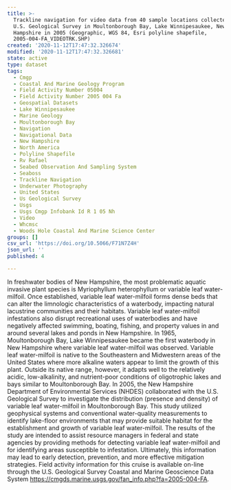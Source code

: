 ```yaml
---
title: >-
  Trackline navigation for video data from 40 sample locations collected by the
  U.S. Geological Survey in Moultonborough Bay, Lake Winnipesaukee, New
  Hampshire in 2005 (Geographic, WGS 84, Esri polyline shapefile,
  2005-004-FA_VIDEOTRK.SHP)
created: '2020-11-12T17:47:32.326674'
modified: '2020-11-12T17:47:32.326681'
state: active
type: dataset
tags:
  - Cmgp
  - Coastal And Marine Geology Program
  - Field Activity Number 05004
  - Field Activity Number 2005 004 Fa
  - Geospatial Datasets
  - Lake Winnipesaukee
  - Marine Geology
  - Moultonborough Bay
  - Navigation
  - Navigational Data
  - New Hampshire
  - North America
  - Polyline Shapefile
  - Rv Rafael
  - Seabed Observation And Sampling System
  - Seaboss
  - Trackline Navigation
  - Underwater Photography
  - United States
  - Us Geological Survey
  - Usgs
  - Usgs Cmgp Infobank Id R 1 05 Nh
  - Video
  - Whcmsc
  - Woods Hole Coastal And Marine Science Center
groups: []
csv_url: 'https://doi.org/10.5066/F71N7Z4H'
json_url: ''
published: 4

---
```

In freshwater bodies of New Hampshire, the most problematic aquatic invasive plant species is Myriophyllum heterophyllum or variable leaf water-milfoil. Once established, variable leaf water-milfoil forms dense beds that can alter the limnologic characteristics of a waterbody, impacting natural lacustrine communities and their habitats. Variable leaf water-milfoil infestations also disrupt recreational uses of waterbodies and have negatively affected swimming, boating, fishing, and property values in and around several lakes and ponds in New Hampshire. In 1965, Moultonborough Bay, Lake Winnipesaukee became the first waterbody in New Hampshire where variable leaf water-milfoil was observed. Variable leaf water-milfoil is native to the Southeastern and Midwestern areas of the United States where more alkaline waters appear to limit the growth of this plant. Outside its native range, however, it adapts well to the relatively acidic, low-alkalinity, and nutrient-poor conditions of oligotrophic lakes and bays similar to Moultonborough Bay. In 2005, the New Hampshire Department of Environmental Services (NHDES) collaborated with the U.S. Geological Survey to investigate the distribution (presence and density) of variable leaf water-milfoil in Moultonborough Bay. This study utilized geophysical systems and conventional water-quality measurements to identify lake-floor environments that may provide suitable habitat for the establishment and growth of variable leaf water-milfoil. The results of the study are intended to assist resource managers in federal and state agencies by providing methods for detecting variable leaf water-milfoil and for identifying areas susceptible to infestation. Ultimately, this information may lead to early detection, prevention, and more effective mitigation strategies. Field activity information for this cruise is available on-line through the U.S. Geological Survey Coastal and Marine Geoscience Data System https://cmgds.marine.usgs.gov/fan_info.php?fa=2005-004-FA.
